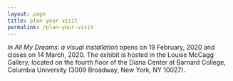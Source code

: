 ```yaml
---
layout: page
title: plan your visit
permalink: /plan-your-visit
---
```


<div id="column-c"><p>
 <em>In All My Dreams: a visual installation</em> opens on 19 February, 2020 and closes on 14 March, 2020. The exhibit is hosted in the Louise McCagg Gallery, located on the fourth floor of the Diana Center at Barnard College, Columbia University (3009 Broadway, New York, NY 10027).
</p>
</div>
